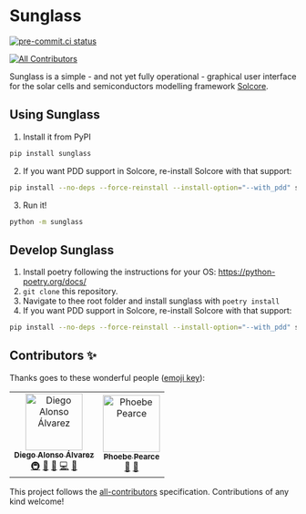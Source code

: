 # Sunglass
[![pre-commit.ci status](https://results.pre-commit.ci/badge/github/qpv-research-group/sunglass/develop.svg)](https://results.pre-commit.ci/latest/github/qpv-research-group/sunglass/develop)
<!-- ALL-CONTRIBUTORS-BADGE:START - Do not remove or modify this section -->
[![All Contributors](https://img.shields.io/badge/all_contributors-2-orange.svg?style=flat-square)](#contributors-)
<!-- ALL-CONTRIBUTORS-BADGE:END -->

Sunglass is a simple - and not yet fully operational - graphical user interface for the
solar cells and semiconductors modelling framework [Solcore](https://www.solcore.solar/). 

## Using Sunglass

1. Install it from PyPI

```bash
pip install sunglass
```

2. If you want PDD support in Solcore, re-install Solcore with that support:

```bash
pip install --no-deps --force-reinstall --install-option="--with_pdd" solcore
```

3. Run it!

```bash
python -m sunglass
```

## Develop Sunglass

1. Install poetry following the instructions for your OS: https://python-poetry.org/docs/
2. `git clone` this repository.
3. Navigate to thee root folder and install sunglass with `poetry install`
4. If you want PDD support in Solcore, re-install Solcore with that support:

```bash
pip install --no-deps --force-reinstall --install-option="--with_pdd" solcore
```

## Contributors ✨

Thanks goes to these wonderful people ([emoji key](https://allcontributors.org/docs/en/emoji-key)):

<!-- ALL-CONTRIBUTORS-LIST:START - Do not remove or modify this section -->
<!-- prettier-ignore-start -->
<!-- markdownlint-disable -->
<table>
  <tbody>
    <tr>
      <td align="center"><a href="https://www.imperial.ac.uk/admin-services/ict/self-service/research-support/rcs/research-software-engineering/"><img src="https://avatars.githubusercontent.com/u/6095790?v=4?s=100" width="100px;" alt="Diego Alonso Álvarez"/><br /><sub><b>Diego Alonso Álvarez</b></sub></a><br /><a href="#infra-dalonsoa" title="Infrastructure (Hosting, Build-Tools, etc)">🚇</a> <a href="#ideas-dalonsoa" title="Ideas, Planning, & Feedback">🤔</a> <a href="#maintenance-dalonsoa" title="Maintenance">🚧</a> <a href="https://github.com/qpv-research-group/sunglass/commits?author=dalonsoa" title="Code">💻</a> <a href="https://github.com/qpv-research-group/sunglass/issues?q=author%3Adalonsoa" title="Bug reports">🐛</a></td>
      <td align="center"><a href="https://www.qpvgroup.org/phoebe-pearce"><img src="https://avatars.githubusercontent.com/u/25822065?v=4?s=100" width="100px;" alt="Phoebe Pearce"/><br /><sub><b>Phoebe Pearce</b></sub></a><br /><a href="https://github.com/qpv-research-group/sunglass/pulls?q=is%3Apr+reviewed-by%3Aphoebe-p" title="Reviewed Pull Requests">👀</a> <a href="https://github.com/qpv-research-group/sunglass/issues?q=author%3Aphoebe-p" title="Bug reports">🐛</a></td>
    </tr>
  </tbody>
</table>

<!-- markdownlint-restore -->
<!-- prettier-ignore-end -->

<!-- ALL-CONTRIBUTORS-LIST:END -->

This project follows the [all-contributors](https://github.com/all-contributors/all-contributors) specification. Contributions of any kind welcome!
